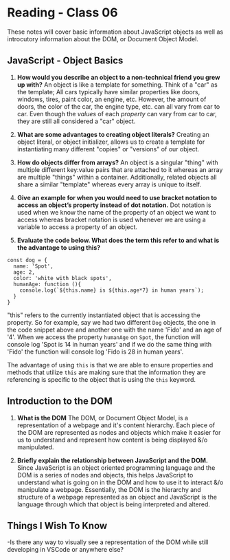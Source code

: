 # Reading - Class 06

These notes will cover basic information about JavaScript objects as well as introcutory information about the DOM, or Document Object Model.

## JavaScript - Object Basics

1. **How would you describe an object to a non-technical friend you grew up with?** An object is like a template for something. Think of a "car" as the template; All cars typically have similar properties like doors, windows, tires, paint color, an engine, etc. However, the amount of doors, the color of the car, the engine type, etc. can all vary from car to car. Even though the *values* of each *property* can vary from car to car, they are still all considered a "car" object.

2. **What are some advantages to creating object literals?** Creating an object literal, or object initializer, allows us to create a template for instantiating many different "copies" or "versions" of our object.

3. **How do objects differ from arrays?** An object is a singular "thing" with multiple different key:value pairs that are attached to it whereas an array are multiple "things" within a container. Additionally, related objects all share a similar "template" whereas every array is unique to itself.

4. **Give an example for when you would need to use bracket notation to access an object’s property instead of dot notation.** Dot notation is used when we know the name of the property of an object we want to access whereas bracket notation is used whenever we are using a variable to access a property of an object. 

5. **Evaluate the code below. What does the term this refer to and what is the advantage to using this?** 

```
const dog = {
  name: 'Spot',
  age: 2,
  color: 'white with black spots',
  humanAge: function (){
    console.log(`${this.name} is ${this.age*7} in human years`);
  }
}
```

"this" refers to the currently instantiated object that is accessing the property. So for example, say we had two different `Dog` objects, the one in the code snippet above and another one with the name 'Fido' and an age of '4'. When we access the property `humanAge` on `Spot`, the function will console log 'Spot is 14 in human years' and if we do the same thing with 'Fido' the function will console log 'Fido is 28 in human years'.

The advantage of using `this` is that we are able to ensure properties and methods that utilize `this` are making sure that the information they are referencing is specific to the object that is using the `this` keyword.

## Introduction to the DOM

1. **What is the DOM** The DOM, or Document Object Model, is a representation of a webpage and it's content hierarchy. Each piece of the DOM are represented as nodes and objects which make it easier for us to understand and represent how content is being displayed &/o manipulated.

2. **Briefly explain the relationship between JavaScript and the DOM.** Since JavaScript is an object oriented programming language and the DOM is a series of nodes and objects, this helps JavaScript to understand what is going on in the DOM and how to use it to interact &/o manipulate a webpage. Essentially, the DOM is the hierarchy and structure of a webpage represented as an object and JavaScript is the language through which that object is being interpreted and altered.

## Things I Wish To Know
-Is there any way to visually see a representation of the DOM while still developing in VSCode or anywhere else?